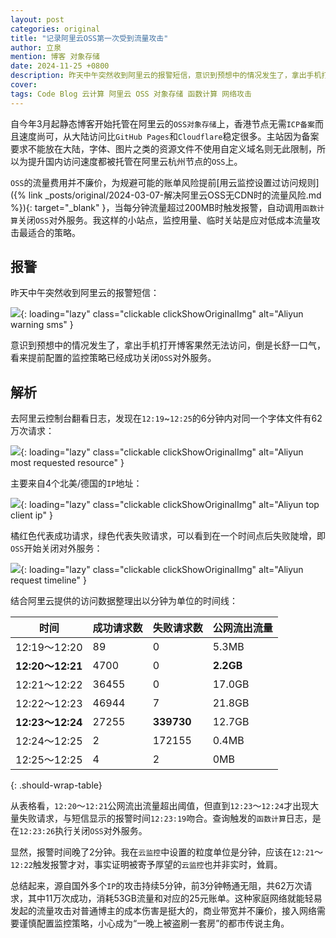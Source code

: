 ```yaml
---
layout: post
categories: original
title: "记录阿里云OSS第一次受到流量攻击"
author: 立泉
mention: 博客 对象存储
date: 2024-11-25 +0800
description: 昨天中午突然收到阿里云的报警短信，意识到预想中的情况发生了，拿出手机打开博客果然无法访问。倒是长舒一口气，看来提前配置的监控策略已经成功关闭OSS对外服务。
cover: 
tags: Code Blog 云计算 阿里云 OSS 对象存储 函数计算 网络攻击
---
```


自今年3月起静态博客开始托管在阿里云的`OSS对象存储`上，香港节点无需`ICP备案`而且速度尚可，从大陆访问比`GitHub Pages`和`Cloudflare`稳定很多。主站因为备案要求不能放在大陆，字体、图片之类的资源文件不使用自定义域名则无此限制，所以为提升国内访问速度都被托管在阿里云杭州节点的`OSS`上。

`OSS`的流量费用并不廉价，为规避可能的账单风险提前[用云监控设置过访问规则]({% link _posts/original/2024-03-07-解决阿里云OSS无CDN时的流量风险.md %}){: target="_blank" }，当每分钟流量超过200MB时触发报警，自动调用`函数计算`关闭`OSS`对外服务。我这样的小站点，监控用量、临时关站是应对低成本流量攻击最适合的策略。

## 报警

昨天中午突然收到阿里云的报警短信：

![](https://apqx.oss-cn-hangzhou.aliyuncs.com/blog/original/20241125/warning_sms_thumb.webp){: loading="lazy" class="clickable clickShowOriginalImg" alt="Aliyun warning sms" }

意识到预想中的情况发生了，拿出手机打开博客果然无法访问，倒是长舒一口气，看来提前配置的监控策略已经成功关闭`OSS`对外服务。

## 解析

去阿里云控制台翻看日志，发现在`12:19`~`12:25`的6分钟内对同一个字体文件有62万次请求：

![](https://apqx.oss-cn-hangzhou.aliyuncs.com/blog/original/20241125/top_resource_thumb.webp){: loading="lazy" class="clickable clickShowOriginalImg" alt="Aliyun most requested resource" }

主要来自4个北美/德国的`IP`地址：

![](https://apqx.oss-cn-hangzhou.aliyuncs.com/blog/original/20241125/top_ip.webp){: loading="lazy" class="clickable clickShowOriginalImg" alt="Aliyun top client ip" }

橘红色代表成功请求，绿色代表失败请求，可以看到在一个时间点后失败陡增，即`OSS`开始关闭对外服务：

![](https://apqx.oss-cn-hangzhou.aliyuncs.com/blog/original/20241125/request_timeline.webp){: loading="lazy" class="clickable clickShowOriginalImg" alt="Aliyun request timeline" }

结合阿里云提供的访问数据整理出以分钟为单位的时间线：


| 时间            | 成功请求数 | 失败请求数 | 公网流出流量 |
|-----------------|------------|------------|--------------|
| 12:19～12:20     | 89         | 0          | 5.3MB        |
| **12:20～12:21** | 4700       | 0          | **2.2GB**    |
| 12:21～12:22     | 36455      | 0          | 17.0GB       |
| 12:22～12:23     | 46944      | 7          | 21.8GB       |
| **12:23～12:24** | 27255      | **339730** | 12.7GB       |
| 12:24～12:25     | 2          | 172155     | 0.4MB        |
| 12:25～12:25     | 4          | 2          | 0MB          |
{: .should-wrap-table}

从表格看，`12:20`～`12:21`公网流出流量超出阈值，但直到`12:23`～`12:24`才出现大量失败请求，与短信显示的报警时间`12:23:19`吻合。查询触发的`函数计算`日志，是在`12:23:26`执行关闭`OSS`对外服务。

显然，报警时间晚了2分钟。我在`云监控`中设置的粒度单位是分钟，应该在`12:21`～`12:22`触发报警才对，事实证明被寄予厚望的`云监控`也并非实时，耸肩。

总结起来，源自国外多个`IP`的攻击持续5分钟，前3分钟畅通无阻，共62万次请求，其中11万次成功，消耗53GB流量和对应的25元账单。这种家庭网络就能轻易发起的流量攻击对普通博主的成本伤害是挺大的，商业带宽并不廉价，接入网络需要谨慎配置监控策略，小心成为“一晚上被盗刷一套房”的都市传说主角。
